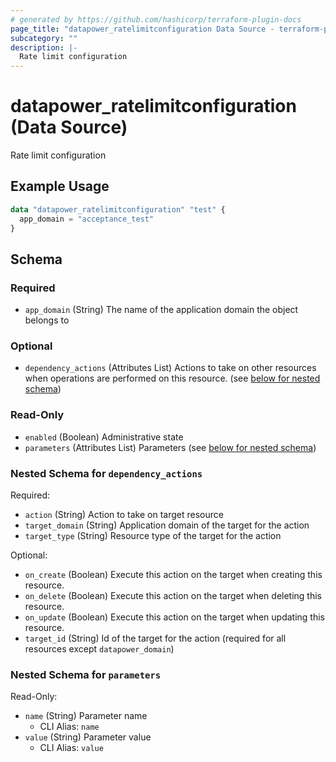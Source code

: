 ```yaml
---
# generated by https://github.com/hashicorp/terraform-plugin-docs
page_title: "datapower_ratelimitconfiguration Data Source - terraform-provider-datapower"
subcategory: ""
description: |-
  Rate limit configuration
---
```


# datapower_ratelimitconfiguration (Data Source)

Rate limit configuration

## Example Usage

```terraform
data "datapower_ratelimitconfiguration" "test" {
  app_domain = "acceptance_test"
}
```

<!-- schema generated by tfplugindocs -->
## Schema

### Required

- `app_domain` (String) The name of the application domain the object belongs to

### Optional

- `dependency_actions` (Attributes List) Actions to take on other resources when operations are performed on this resource. (see [below for nested schema](#nestedatt--dependency_actions))

### Read-Only

- `enabled` (Boolean) Administrative state
- `parameters` (Attributes List) Parameters (see [below for nested schema](#nestedatt--parameters))

<a id="nestedatt--dependency_actions"></a>
### Nested Schema for `dependency_actions`

Required:

- `action` (String) Action to take on target resource
- `target_domain` (String) Application domain of the target for the action
- `target_type` (String) Resource type of the target for the action

Optional:

- `on_create` (Boolean) Execute this action on the target when creating this resource.
- `on_delete` (Boolean) Execute this action on the target when deleting this resource.
- `on_update` (Boolean) Execute this action on the target when updating this resource.
- `target_id` (String) Id of the target for the action (required for all resources except `datapower_domain`)


<a id="nestedatt--parameters"></a>
### Nested Schema for `parameters`

Read-Only:

- `name` (String) Parameter name
  - CLI Alias: `name`
- `value` (String) Parameter value
  - CLI Alias: `value`
